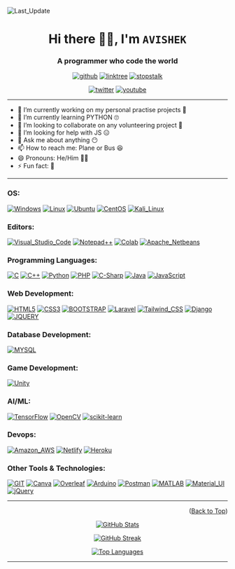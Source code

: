 <div id="Top"></div>

![Last_Update](https://img.shields.io/badge/Last_Update-12_December_2022-success)
<h1 align="center">Hi there 👋🏼, I'm <code>AVISHEK</code></h1>
<h3 align="center">A programmer who code the world</h3>
<p align="center">
  <a href="https://komarev.com/ghpvc" target="_blank"><img src="https://komarev.com/ghpvc/?username=avishekchy45&style=for-the-badge" alt="github" title='Profile Views'></a>
  <!-- ![Profile views](https://gpvc.arturio.dev/avishekchy45) -->
  <a href='https://linktr.ee/avishekchy45' target="_blank"><img src='https://img.shields.io/badge/Connect with Me-yellow?logo=linktree&style=for-the-badge' alt='linktree' title='All Social Links'></a>
  <!-- [![Linktree](https://img.shields.io/badge/Connect_with_Me-yellow?style=for-the-badge)](https://linktr.ee/avishekchy45) -->
  <a href='https://www.stopstalk.com/user/profile/avishekchy45' target="_blank"><img src='https://img.shields.io/badge/StopStalk-green?logo=stopstalk&style=for-the-badge' alt='stopstalk' title='All CP Links'></a>
</p>
<p align="center">
  <a href="https://twitter.com/avishekchy45" target="_blank"><img src="https://img.shields.io/twitter/follow/avishekchy45?logo=twitter&style=for-the-badge" alt="twitter"></a>
  <a href="https://youtube.com/@avishekchowdhury" target="_blank"><img src="https://img.shields.io/youtube/channel/views/UCiRj8ZpmU8PBiFbh2qClBnw?logo=youtube&style=for-the-badge&logoColor=red" alt="youtube"></a>
</p>
<hr>

<!--
**avishekchy45/avishekchy45** is a ✨ _special_ ✨ repository because its `README.md` (this file) appears on your GitHub profile.
Here are some ideas to get you started:
-->

- 🔭 I’m currently working on my personal practise projects 🤪
- 🌱 I’m currently learning PYTHON 🙄
- 👯 I’m looking to collaborate on any volunteering project 🙂
- 🤔 I’m looking for help with JS 😑
- 💬 Ask me about anything 😶
- 📫 How to reach me: Plane or Bus 😆
- 😄 Pronouns: He/Him 👦🏼
- ⚡ Fun fact: 🥴
<hr>

<h3 align="left">OS:</h3>

[![Windows](https://img.shields.io/badge/Windows-0078D6?style=for-the-badge&logo=windows&logoColor=white)](https://www.microsoft.com/)
[![Linux](https://img.shields.io/badge/Linux-FCC624?style=for-the-badge&logo=linux&logoColor=black)](https://www.linux.org/)
[![Ubuntu](https://img.shields.io/badge/Ubuntu-E95420?style=for-the-badge&logo=ubuntu&logoColor=white)](https://ubuntu.com/)
[![CentOS](https://img.shields.io/badge/Cent%20OS-262577?style=for-the-badge&logo=CentOS&logoColor=white)](https://www.centos.org/)
[![Kali_Linux](https://img.shields.io/badge/Kali_Linux-557C94?style=for-the-badge&logo=kali-linux&logoColor=white)](https://www.kali.org/)

<h3 align="left">Editors:</h3>

[![Visual_Studio_Code](https://img.shields.io/badge/Visual_Studio_Code-0078D4?style=for-the-badge&logo=visual%20studio%20code&logoColor=white)]()
[![Notepad++](https://img.shields.io/badge/Notepad++-90E59A.svg?style=for-the-badge&logo=notepad%2B%2B&logoColor=black)]()
[![Colab](https://img.shields.io/badge/Colab-F9AB00?style=for-the-badge&logo=googlecolab&color=525252)]()
[![Apache_Netbeans](https://img.shields.io/badge/apache%20netbeans-1B6AC6?style=for-the-badge&logo=apache%20netbeans%20IDE)]()

<h3 align="left">Programming Languages:</h3>

[![C](https://img.shields.io/badge/C-00599C?style=for-the-badge&logo=c&logoColor=white)]()
[![C++](https://img.shields.io/badge/C%2B%2B-00599C?style=for-the-badge&logo=c%2B%2B&logoColor=white)]()
[![Python](https://img.shields.io/badge/Python-3776AB?style=for-the-badge&logo=python&logoColor=white)]()
[![PHP](https://img.shields.io/badge/PHP-777BB4?style=for-the-badge&logo=php&logoColor=white)](https://www.php.net/)
[![C-Sharp](https://img.shields.io/badge/C%23-239120?style=for-the-badge&logo=c-sharp&logoColor=white)](Link)
[![Java](https://img.shields.io/badge/Java-ED8B00?style=for-the-badge&logo=java&logoColor=white)]()
[![JavaScript](https://img.shields.io/badge/JavaScript-F7DF1E?style=for-the-badge&logo=javascript&logoColor=black)]()

<h3 align="left">Web Development:</h3>

[![HTML5](https://img.shields.io/badge/HTML5-E34F26?style=for-the-badge&logo=html5&logoColor=white)](https://www.w3.org/html)
[![CSS3](https://img.shields.io/badge/CSS3-1572B6?style=for-the-badge&logo=css3&logoColor=white)](https://www.w3.org/Style/CSS/)
[![BOOTSTRAP](https://img.shields.io/badge/Bootstrap-563D7C?style=for-the-badge&logo=bootstrap&logoColor=white)](https://getbootstrap.com/)
[![Laravel](https://img.shields.io/badge/laravel-%23FF2D20.svg?style=for-the-badge&logo=laravel&logoColor=white)](https://laravel.com/)
[![Tailwind_CSS](https://img.shields.io/badge/Tailwind_CSS-38B2AC?style=for-the-badge&logo=tailwind-css&logoColor=white)]()
[![Django](https://img.shields.io/badge/Django-092E20?style=for-the-badge&logo=django&logoColor=white)]()
[![JQUERY](https://img.shields.io/badge/jQuery-0769AD?style=for-the-badge&logo=jquery&logoColor=white)](https://jquery.com/)

<h3 align="left">Database Development:</h3>

[![MYSQL](https://img.shields.io/badge/MySQL-005C84?style=for-the-badge&logo=mysql&logoColor=white)](https://www.mysql.com/)

<h3 align="left">Game Development:</h3>

[![Unity](https://img.shields.io/badge/Unity-100000?style=for-the-badge&logo=unity&logoColor=white)]()

<!-- <h3 align="left">Mobile App Development:</h3> -->


<h3 align="left">AI/ML:</h3>

[![TensorFlow](https://img.shields.io/badge/TensorFlow-FF6F00?style=for-the-badge&logo=tensorflow&logoColor=white)]()
[![OpenCV](https://img.shields.io/badge/OpenCV-4A66FF?style=for-the-badge&logo=opencv&logoColor=white)](https://opencv.org/)
[![scikit-learn](https://img.shields.io/badge/scikit_learn-B6D3D1?style=for-the-badge&logo=scikitlearn&logoColor=white)](https://scikit-learn.org/)

<h3 align="left">Devops:</h3>

[![Amazon_AWS](https://img.shields.io/badge/Amazon_AWS-232F3E?style=for-the-badge&logo=amazon-aws&logoColor=white)]()
[![Netlify](https://img.shields.io/badge/Netlify-00C7B7?style=for-the-badge&logo=netlify&logoColor=white)]()
[![Heroku](https://img.shields.io/badge/Heroku-430098?style=for-the-badge&logo=heroku&logoColor=white)]()

<h3 align="left">Other Tools & Technologies:</h3>

[![GIT](https://img.shields.io/badge/Git-F05032?style=for-the-badge&logo=git&logoColor=white)](https://git-scm.com/)
[![Canva](https://img.shields.io/badge/Canva-%2300C4CC.svg?&style=for-the-badge&logo=Canva&logoColor=white)]()
[![Overleaf](https://img.shields.io/badge/Overleaf-47A141?style=for-the-badge&logo=Overleaf&logoColor=white)]()
[![Arduino](https://img.shields.io/badge/Arduino-00979D?style=for-the-badge&logo=Arduino&logoColor=white)]()
[![Postman](https://img.shields.io/badge/Postman-FFFFFF?style=for-the-badge&logo=postman)](https://www.postman.com/)
[![MATLAB](https://img.shields.io/badge/MATLAB-2F74A8?style=for-the-badge&logo=matlab&logoColor=white)](https://www.mathworks.com/)
[![Material_UI](https://img.shields.io/badge/Material--UI-0081CB?style=for-the-badge&logo=material-ui&logoColor=white)]()
[![jQuery](https://img.shields.io/badge/jQuery-0769AD?style=for-the-badge&logo=jquery&logoColor=white)](https://jquery.com/)
<!-- [![Name]()]() -->
<hr>

<p align="right">(<a href="#Top">Back to Top</a>)</p>

<p align="center"><a href='https://github-readme-stats.vercel.app'><img src='https://github-readme-stats.vercel.app/api?username=avishekchy45&show_icons=true&theme=blue-green' alt='GitHub Stats' title='GitHub Stats'></a></p>
<p align="center"><a href='https://git.io/streak-stats'><img src='https://github-readme-streak-stats.herokuapp.com?user=avishekchy45&theme=blue-green&mode=weekly' alt='GitHub Streak' title='GitHub Streak'></a></p>
<p align="center"><a href='https://github-readme-stats.vercel.app'><img src='https://github-readme-stats.vercel.app/api/top-langs/?username=avishekchy45&theme=blue-green&layout=compact' alt='Top Languages' title='Top Languages'></a></p>
<hr>
